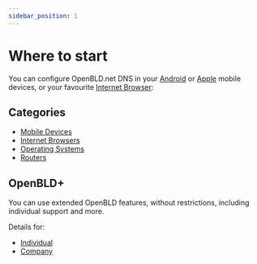 ```yaml
---
sidebar_position: 1
---
```


# Where to start

You can configure OpenBLD.net DNS in your 
[Android](/docs/get-started/setup-mobile-devices/android) or 
[Apple](/docs/get-started/setup-mobile-devices/apple.md) mobile devices, or your favourite [Internet Browser](/docs/category/setup-browsers):

## Categories
* [Mobile Devices](/docs/category/setup-mobile-devices)
* [Internet Browsers](/docs/category/setup-browsers)
* [Operating Systems](/docs/category/setup-os)
* [Routers](/docs/category/setup-routers)

## OpenBLD+

You can use extended OpenBLD features, without restrictions, including individual support and more.

Details for:
* [Individual](/docs/category/overwiew/openbld-plus)
* [Company](/docs/category/overwiew/openbld-plus)


